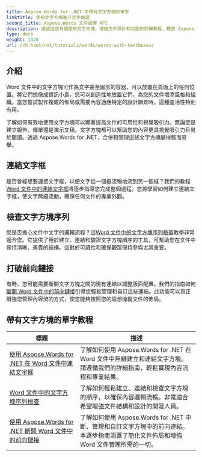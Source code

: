 ```yaml
---
title: Aspose.Words for .NET 中帶有文字方塊的單字
linktitle: 使用文字方塊進行文字處理
second_title: Aspose.Words 文件處理 API
description: 透過這些有關使用文字方塊、增強文件設計和功能的詳細教程，釋放 Aspose.Words for .NET 的強大功能。
type: docs
weight: 1320
url: /zh-hant/net/tutorials/words/words-with-textboxes/
---
```

## 介紹

Word 文件中的文字方塊可作為文字甚至圖形的容器，可以放置在頁面上的任何位置。將它們想像成資訊小島，您可以創造性地放置它們，為您的文件增添風格和組織。當您嘗試製作複雜的佈局或需要內容適應特定的設計願景時，這種靈活性特別有用。

了解如何有效地使用文字方塊可以顯著提高文件的可用性和視覺吸引力。無論您是建立報告、傳單還是演示文稿，文字方塊都可以幫助您的內容更具視覺吸引力且易於閱讀。透過 Aspose.Words for .NET，合併和管理這些文字方塊變得輕而易舉。

## 連結文字框

是否曾經想要連接文字框，以便文字從一個框流暢地流到另一個框？我們的教程[Word 文件中的連結文字框](./linked-text-boxes/)將逐步指導您完成整個過程。您將學習如何建立連結文字框，使文字無縫流動，確保任何文件的專業外觀。

## 檢查文字方塊序列

您是否擔心文件中文字的邏輯流程？這[Word 文件中的文字方塊序列檢查](./textbox-sequences-check/)教學非常適合您。它提供了用於建立、連結和驗證文字方塊順序的工具，可幫助您在文件中保持清晰、連貫的結構。這對於可讀性和確保觀眾保持參與尤其重要。

## 打破前向鏈接

有時，您可能需要斷開文字方塊之間的現有連結以調整版面配置。我們的指南如何[斷開 Word 文件中的前向鏈接](./break-forward-link/)引導您輕鬆管理和自訂這些連結。此功能可以真正增強您管理內容流的方式，使您能夠按照您的設想操縱文件的佈局。

## 帶有文字方塊的單字教程
| 標題 | 描述 |
| --- | --- |
| [使用 Aspose.Words for .NET 在 Word 文件中連結文字框](./linked-text-boxes/) | 了解如何使用 Aspose.Words for .NET 在 Word 文件中無縫建立和連結文字方塊。請遵循我們的詳細指南，輕鬆實現內容流程和專業結果。 |
| [Word 文件中的文字方塊序列檢查](./textbox-sequences-check/) | 了解如何輕鬆建立、連結和檢查文字方塊的順序，以確保內容邏輯流暢。非常適合希望增強文件結構和設計的開發人員。 |
| [使用 Aspose.Words for .NET 斷開 Word 文件中的前向鏈接](./break-forward-link/) | 了解如何使用 Aspose.Words for .NET 中斷、管理和自訂文字方塊中的前向連結。本逐步指南涵蓋了簡化文件佈局和增強 Word 文件管理所需的一切。 |